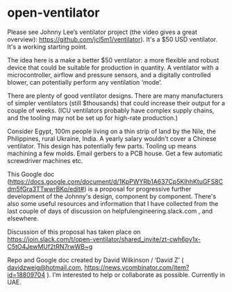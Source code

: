 # open-ventilator

Please see Johnny Lee’s ventilator project (the video gives a great overview): https://github.com/jcl5m1/ventilator).
It's a $50 USD ventilator. It's a working starting point. 

The idea here is a make a better $50 ventilator: a more flexible and robust device that could be suitable for production in quantity. A ventilator with a microcontroller, airflow and pressure sensors, and a digitally controlled blower, can potentially perform any ventilation ‘mode’.

There are plenty of good ventilator designs. There are many manufacturers of simpler ventilators (still $thousands) that could increase their output for a couple of weeks. (ICU ventilators probably have complex supply chains, and the tooling may not be set up for high-rate production.)

Consider Egypt, 100m people living on a thin strip of land by the Nile, the Philippines, rural Ukraine, India. A yearly salary wouldn’t cover a Chinese ventilator. This design has potentially few parts. Tooling up means machining a few molds. Email gerbers to a PCB house. Get a few automatic screwdriver machines etc.

This Google doc (https://docs.google.com/document/d/1KpPWYRb1A637Cp5KIhhKtuGFS8Cdm5fGra3TTwwrBKo/edit#) is a proposal for progressive further development of the Johnny's design, component by component.  There's also some useful resources and information that I have collected from the last couple of days of discussion on helpfulengineering.slack.com , and elsewhere.

Discussion of this proposal has taken place on https://join.slack.com/t/open-ventilator/shared_invite/zt-cwh6py1x-C5tO4JewMUf2tRN7rwWB~g

Repo and Google doc created by David Wilkinson / ‘David Z’ ( davidzweig@hotmail.com,  https://news.ycombinator.com/item?id=18809704 ). 
I’m interested to help or collaborate as possible. Currently in UAE.
